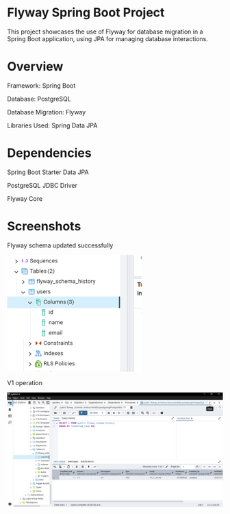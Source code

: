# Flyway Spring Boot Project
This project showcases the use of Flyway for database migration in a Spring Boot application, using JPA for managing database interactions.
# Overview
Framework: Spring Boot

Database: PostgreSQL

Database Migration: Flyway

Libraries Used: Spring Data JPA

# Dependencies 
Spring Boot Starter Data JPA

PostgreSQL JDBC Driver

Flyway Core


# Screenshots
Flyway schema updated successfully

![flywayconnected Image](flyway.png)

V1 operation

![version1 Image](Full_.png)
